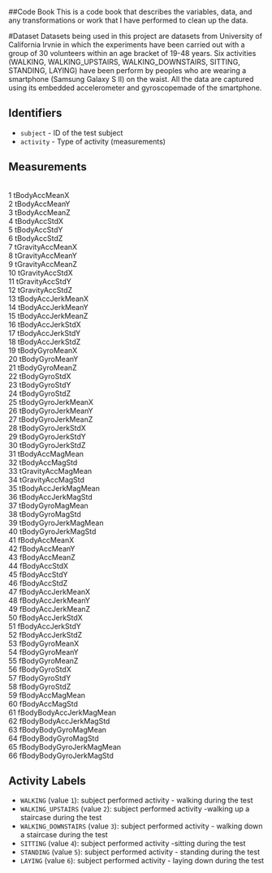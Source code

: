 ##Code Book
This is a code book that describes the variables, data, and any transformations or work that I have performed to clean up the data.

#Dataset
Datasets being used in this project are datasets from University of California Irvnie in which the experiments have been carried out with a group of 30 volunteers within an age bracket of 19-48 years.  Six activities (WALKING, WALKING_UPSTAIRS, WALKING_DOWNSTAIRS, SITTING, STANDING, LAYING) have been perform by peoples who are wearing a smartphone (Samsung Galaxy S II) on the waist. All the data are captured using its embedded accelerometer and gyroscopemade of the smartphone.


## Identifiers

* `subject` - ID of the test subject
* `activity` - Type of activity (measurements)


## Measurements

<br>1	tBodyAccMeanX
<br>2	tBodyAccMeanY
<br>3	tBodyAccMeanZ
<br>4	tBodyAccStdX
<br>5	tBodyAccStdY
<br>6	tBodyAccStdZ
<br>7	tGravityAccMeanX
<br>8	tGravityAccMeanY
<br>9	tGravityAccMeanZ
<br>10	tGravityAccStdX
<br>11	tGravityAccStdY
<br>12	tGravityAccStdZ
<br>13	tBodyAccJerkMeanX
<br>14	tBodyAccJerkMeanY
<br>15	tBodyAccJerkMeanZ
<br>16	tBodyAccJerkStdX
<br>17	tBodyAccJerkStdY
<br>18	tBodyAccJerkStdZ
<br>19	tBodyGyroMeanX
<br>20	tBodyGyroMeanY
<br>21	tBodyGyroMeanZ
<br>22	tBodyGyroStdX
<br>23	tBodyGyroStdY
<br>24	tBodyGyroStdZ
<br>25	tBodyGyroJerkMeanX
<br>26	tBodyGyroJerkMeanY
<br>27	tBodyGyroJerkMeanZ
<br>28	tBodyGyroJerkStdX
<br>29	tBodyGyroJerkStdY
<br>30	tBodyGyroJerkStdZ
<br>31	tBodyAccMagMean
<br>32	tBodyAccMagStd
<br>33	tGravityAccMagMean
<br>34	tGravityAccMagStd
<br>35	tBodyAccJerkMagMean
<br>36	tBodyAccJerkMagStd
<br>37	tBodyGyroMagMean
<br>38	tBodyGyroMagStd
<br>39	tBodyGyroJerkMagMean
<br>40	tBodyGyroJerkMagStd
<br>41	fBodyAccMeanX
<br>42	fBodyAccMeanY
<br>43	fBodyAccMeanZ
<br>44	fBodyAccStdX
<br>45	fBodyAccStdY
<br>46	fBodyAccStdZ
<br>47	fBodyAccJerkMeanX
<br>48	fBodyAccJerkMeanY
<br>49	fBodyAccJerkMeanZ
<br>50	fBodyAccJerkStdX
<br>51	fBodyAccJerkStdY
<br>52	fBodyAccJerkStdZ
<br>53	fBodyGyroMeanX
<br>54	fBodyGyroMeanY
<br>55	fBodyGyroMeanZ
<br>56	fBodyGyroStdX
<br>57	fBodyGyroStdY
<br>58	fBodyGyroStdZ
<br>59	fBodyAccMagMean
<br>60	fBodyAccMagStd
<br>61	fBodyBodyAccJerkMagMean
<br>62	fBodyBodyAccJerkMagStd
<br>63	fBodyBodyGyroMagMean
<br>64	fBodyBodyGyroMagStd
<br>65	fBodyBodyGyroJerkMagMean
<br>66	fBodyBodyGyroJerkMagStd

## Activity Labels

* `WALKING` (value `1`): subject performed activity - walking during the test
* `WALKING_UPSTAIRS` (value `2`): subject performed activity -walking up a staircase during the test
* `WALKING_DOWNSTAIRS` (value `3`): subject performed activity - walking down a staircase during the test
* `SITTING` (value `4`): subject performed activity -sitting during the test
* `STANDING` (value `5`): subject performed activity - standing during the test
* `LAYING` (value `6`): subject performed activity - laying down during the test
